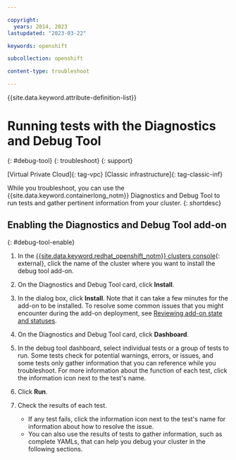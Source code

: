 ```yaml
---

copyright: 
  years: 2014, 2023
lastupdated: "2023-03-22"

keywords: openshift

subcollection: openshift

content-type: troubleshoot

---
```


{{site.data.keyword.attribute-definition-list}}





# Running tests with the Diagnostics and Debug Tool
{: #debug-tool}
{: troubleshoot}
{: support}

[Virtual Private Cloud]{: tag-vpc} [Classic infrastructure]{: tag-classic-inf}

While you troubleshoot, you can use the {{site.data.keyword.containerlong_notm}} Diagnostics and Debug Tool to run tests and gather pertinent information from your cluster.
{: shortdesc}


## Enabling the Diagnostics and Debug Tool add-on
{: #debug-tool-enable}

1. In the [{{site.data.keyword.redhat_openshift_notm}} clusters console](https://cloud.ibm.com/kubernetes/clusters?platformType=openshift){: external}, click the name of the cluster where you want to install the debug tool add-on.


1. On the Diagnostics and Debug Tool card, click **Install**.

1. In the dialog box, click **Install**. Note that it can take a few minutes for the add-on to be installed. To resolve some common issues that you might encounter during the add-on deployment, see [Reviewing add-on state and statuses](/docs/openshift?topic=openshift-debug_addons).

1. On the Diagnostics and Debug Tool card, click **Dashboard**.

1. In the debug tool dashboard, select individual tests or a group of tests to run. Some tests check for potential warnings, errors, or issues, and some tests only gather information that you can reference while you troubleshoot. For more information about the function of each test, click the information icon next to the test's name.

1. Click **Run**.

1. Check the results of each test.
    * If any test fails, click the information icon next to the test's name for information about how to resolve the issue.
    * You can also use the results of tests to gather information, such as complete YAMLs, that can help you debug your cluster in the following sections.





